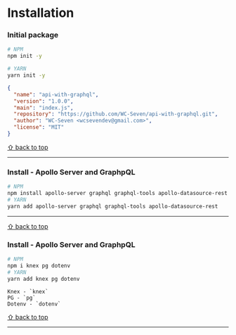 # Installation

### Initial package
```bash
# NPM
npm init -y

# YARN
yarn init -y
```
```json
{
  "name": "api-with-graphql",
  "version": "1.0.0",
  "main": "index.js",
  "repository": "https://github.com/WC-Seven/api-with-graphql.git",
  "author": "WC-Seven <wcsevendev@gmail.com>",
  "license": "MIT"
}
```

[⇧ back to top](#Installation)

---

### Install - Apollo Server and GraphpQL
```bash
# NPM
npm install apollo-server graphql graphql-tools apollo-datasource-rest
# YARN
yarn add apollo-server graphql graphql-tools apollo-datasource-rest
```

---

[⇧ back to top](#Installation)

### Install - Apollo Server and GraphpQL
```bash
# NPM
npm i knex pg dotenv
# YARN
yarn add knex pg dotenv
```

```
Knex - `knex`
PG - `pg`
Dotenv - `dotenv`
```

[⇧ back to top](#Installation)

---